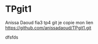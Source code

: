 # TPgit1
Anissa Daoud fia3 tp4 git
je copie mon lien 
https://github.com/anissadaoud/TPgit1.git

dfsfds
